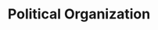 ---
title: Political Organization
slug: political-organization
taxonomy:
	tag: industry
content:
    items:
        '@taxonomy.industry': political-organization
    order:
        by: date
        dir: desc
---